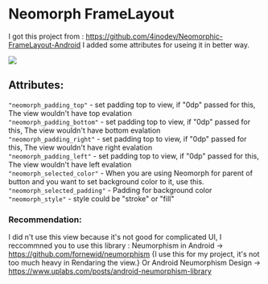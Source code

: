 # Neomorph FrameLayout
 I got this project from : https://github.com/4inodev/Neomorphic-FrameLayout-Android
 I added some attributes for useing it in better way.
 
[![](https://jitpack.io/v/4inodev/Neomorphic-FrameLayout-Android.svg)](https://jitpack.io/#4inodev/Neomorphic-FrameLayout-Android)

## Attributes:
```"neomorph_padding_top"``` -  set padding top to view, if "0dp" passed for this, The view wouldn't have top evalation<br>
```"neomorph_padding_bottom"``` -  set padding top to view, if "0dp" passed for this, The view wouldn't have bottom evalation <br>
```"neomorph_padding_right"``` - set padding top to view, if "0dp" passed for this, The view wouldn't have right evalation <br>
```"neomorph_padding_left"``` -  set padding top to view, if "0dp" passed for this, The view wouldn't have left evalation <br>
```"neomorph_selected_color"``` - When you are using Neomorph for parent of button and you want to set background color to it, use this.<br>
```"neomorph_selected_padding"``` - Padding for background color<br>
```"neomorph_style"``` - style could be "stroke" or "fill" <br>

### Recommendation:
 I did n't use this view because it's not good for complicated UI, I reccommned you to use this library :
 Neumorphism in Android -> https://github.com/fornewid/neumorphism {I use this for my project, it's not too much heavy in Rendaring the view.}
 Or
 Android Neumorphism Design -> https://www.uplabs.com/posts/android-neumorphism-library
